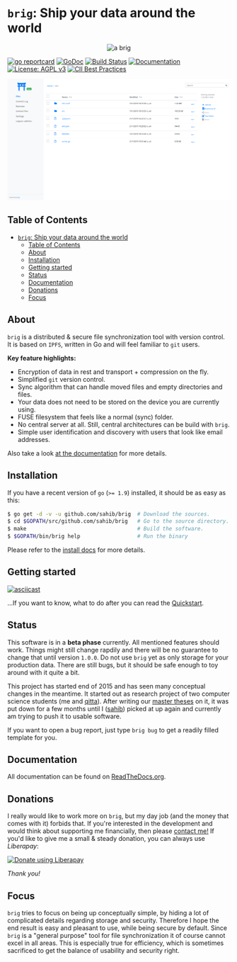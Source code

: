 # `brig`: Ship your data around the world

<center>  <!-- I know, that's not how you usually do it :) -->
<img src="https://raw.githubusercontent.com/sahib/brig/master/docs/logo.png" alt="a brig" width="50%">
</center>

[![go reportcard](https://goreportcard.com/badge/github.com/sahib/brig)](https://goreportcard.com/report/github.com/sahib/brig)
[![GoDoc](https://godoc.org/github.com/sahib/brig?status.svg)](https://godoc.org/github.com/sahib/brig)
[![Build Status](https://travis-ci.org/sahib/brig.svg?branch=master)](https://travis-ci.org/sahib/brig)
[![Documentation](https://readthedocs.org/projects/rmlint/badge/?version=latest)](http://brig.readthedocs.io/en/latest)
[![License: AGPL v3](https://img.shields.io/badge/License-AGPL%20v3-blue.svg)](https://www.gnu.org/licenses/agpl-3.0)
[![CII Best Practices](https://bestpractices.coreinfrastructure.org/projects/1558/badge)](https://bestpractices.coreinfrastructure.org/en/projects/1558)

![brig gateway in the files tab](docs/_static/gateway-files.png)

## Table of Contents

- [`brig`: Ship your data around the world](#brig-ship-your-data-around-the-world)
  - [Table of Contents](#table-of-contents)
  - [About](#about)
  - [Installation](#installation)
  - [Getting started](#getting-started)
  - [Status](#status)
  - [Documentation](#documentation)
  - [Donations](#donations)
  - [Focus](#focus)

## About

`brig` is a distributed & secure file synchronization tool with version control.
It is based on `IPFS`, written in Go and will feel familiar to `git` users.

**Key feature highlights:**

* Encryption of data in rest and transport + compression on the fly.
* Simplified `git` version control.
* Sync algorithm that can handle moved files and empty directories and files.
* Your data does not need to be stored on the device you are currently using.
* FUSE filesystem that feels like a normal (sync) folder.
* No central server at all. Still, central architectures can be build with `brig`.
* Simple user identification and discovery with users that look like email addresses.

Also take a look [at the documentation](http://brig.readthedocs.io/en/latest/index.html) for more details.

## Installation

If you have a recent version of `go` (`>= 1.9`) installed, it should be as easy as this:

```bash
$ go get -d -v -u github.com/sahib/brig  # Download the sources.
$ cd $GOPATH/src/github.com/sahib/brig   # Go to the source directory.
$ make                                   # Build the software.
$ $GOPATH/bin/brig help                  # Run the binary
```

Please refer to the [install docs](https://brig.readthedocs.io/en/latest/installation.html) for more details.

## Getting started

[![asciicast](https://asciinema.org/a/163713.png)](https://asciinema.org/a/163713)

...If you want to know, what to do after you can read the
[Quickstart](http://brig.readthedocs.io/en/latest/quickstart.html).

## Status

This software is in a **beta phase** currently. All mentioned features should
work. Things might still change rapdily and there will be no guarantee to
change that until version `1.0.0`. Do not use `brig` yet as only storage
for your production data. There are still bugs, but it should be safe enough to
toy around with it quite a bit.

This project has started end of 2015 and has seen many conceptual changes in
the meantime. It started out as research project of two computer science
students (me and [qitta](https://github.com/qitta)). After writing our [master
theses](https://github.com/disorganizer/brig-thesis) on it, it was put down for
a few months until I ([sahib](https://github.com/sahib)) picked at up again and
currently am trying to push it to usable software.

If you want to open a bug report, just type `brig bug` to get a readily filled template for you.

## Documentation

All documentation can be found on [ReadTheDocs.org](http://brig.readthedocs.io/en/latest/index.html).

## Donations

I really would like to work more on `brig`, but my day job (and the money
that comes with it) forbids that. If you're interested in the development and
would think about supporting me financially, then please [contact
me!](mailto:sahib@online.de) If you'd like to give me a small & steady
donation, you can always use *Liberapay*:

<noscript><a href="https://liberapay.com/sahib/donate"><img alt="Donate using Liberapay" src="https://liberapay.com/assets/widgets/donate.svg"></a></noscript>

*Thank you!*

## Focus

`brig` tries to focus on being up conceptually simple, by hiding a lot of
complicated details regarding storage and security. Therefore I hope the end
result is easy and pleasant to use, while being secure by default.
Since `brig` is a "general purpose" tool for file synchronization it of course
cannot excel in all areas. This is especially true for efficiency, which is
sometimes sacrificed to get the balance of usability and security right.
